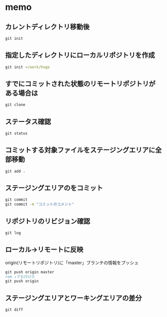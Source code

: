 # memo

## カレントディレクトリ移動後

```bat
git init
```

## 指定したディレクトリにローカルリポジトリを作成

```bat
git init ~/work/hoge
```

## すでにコミットされた状態のリモートリポジトリがある場合は

```bat
git clone
```

## ステータス確認

```bat
git status
```

## コミットする対象ファイルをステージングエリアに全部移動

```bat
git add .
```

## ステージングエリアのをコミット

```bat
git commit
git commit -m "コミットのコメント"
```

## リポジトリのリビジョン確認

```bat
git log
```

## ローカル->リモートに反映

origin(リモートリポジトリ)に「master」ブランチの情報をプッシュ  

```bat
git push origin master  
rem ↓でも行けた  
git push origin
```

## ステージングエリアとワーキングエリアの差分

```bat
git diff
```
